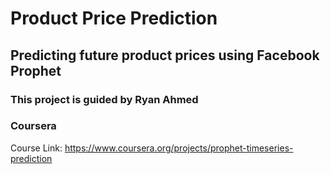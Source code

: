 # Product Price Prediction
## Predicting future product prices using Facebook Prophet

### This project is guided by Ryan Ahmed
### Coursera

Course Link: https://www.coursera.org/projects/prophet-timeseries-prediction